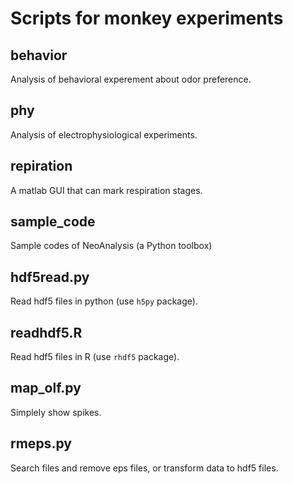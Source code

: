 # Scripts for monkey experiments

## behavior
Analysis of behavioral experement about odor preference.

## phy
Analysis of electrophysiological experiments.

## repiration
A matlab GUI that can mark respiration stages.

## sample_code
Sample codes of NeoAnalysis (a Python toolbox)

## hdf5read.py
Read hdf5 files in python (use `h5py` package).

## readhdf5.R
Read hdf5 files in R (use `rhdf5` package).

## map_olf.py
Simplely show spikes.

## rmeps.py
Search files and remove eps files, or transform data to hdf5 files.